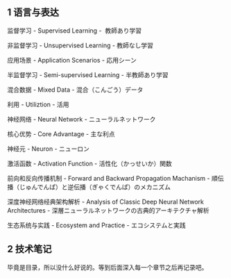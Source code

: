 ## 1 语言与表达
 
监督学习 - Supervised Learning -  教師あり学習

非监督学习 - Unsupervised Learning - 教師なし学習

应用场景 - Application Scenarios - 応用シーン

半监督学习 - Semi-supervised Learning - 半教師あり学習

混合数据 - Mixed Data - 混合（こんごう）データ

利用 - Utiliztion - 活用

神经网络 - Neural Network - ニューラルネットワーク

核心优势 - Core Advantage - 主な利点

神经元 - Neuron - ニューロン

激活函数 - Activation Function - 活性化（かっせいか）関数

前向和反向传播机制 - Forward and Backward Propagation Machanism - 順伝播（じゅんでんぱ）と逆伝播（ぎゃくでんぱ）のメカニズム

深度神经网络经典架构解析 - Analysis of Classic Deep Neural Network Architectures - 深層ニューラルネットワークの古典的アーキテクチャ解析

生态系统与实践 - Ecosystem and Practice - エコシステムと実践


## 2 技术笔记
毕竟是目录，所以没什么好说的。等到后面深入每一个章节之后再记录吧。
